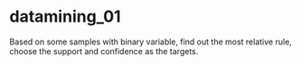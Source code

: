 # datamining_01
Based on some samples with binary variable, find out the most relative rule, choose the support and confidence as the targets. 
